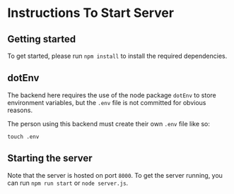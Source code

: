 # Instructions To Start Server

## Getting started
To get started, please run ``npm install`` to install the required dependencies.

## dotEnv
The backend here requires the use of the node package ``dotEnv`` to store environment variables, but the ``.env`` file is not committed for obvious reasons. 

The person using this backend must create their own ``.env`` file like so:
```
touch .env
```

## Starting the server
Note that the server is hosted on port ``8000``. To get the server running, you can run ``npm run start`` or ``node server.js``.


